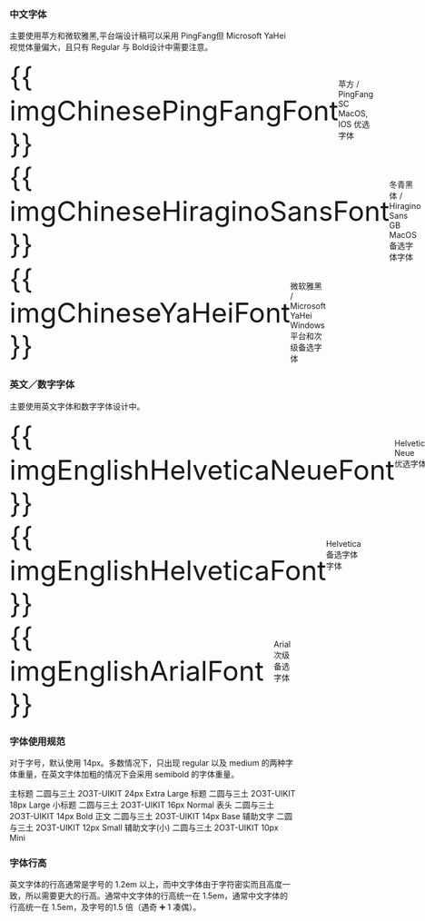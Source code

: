 

### 中文字体

主要使用苹方和微软雅黑,平台端设计稿可以采用 PingFang但 Microsoft YaHei 视觉体量偏大，且只有 Regular 与 Bold设计中需要注意。

<ot-row-group>
    <ot-card border round>
        <div slot="top" style="display: table-cell; height: 9em;">
            <div style="font-size: 48px;">{{ imgChinesePingFangFont }}</div>
        </div>
        <div slot="bottom" style="display: table-cell; height: 3em;">
            <div>苹方 / PingFang SC</div>
            <div>MacOS, IOS 优选字体</div>
        </div>
    </ot-card>
    <ot-card border round>
        <div slot="top" style="display: table-cell; height: 9em;">
            <div style="font-size: 48px;">{{ imgChineseHiraginoSansFont }}</div>
        </div>
        <div slot="bottom" style="display: table-cell; height: 3em;">
            <div>冬青黑体 / Hiragino Sans GB</div>
            <div>MacOS备选字体字体</div>
        </div>
    </ot-card>
    <ot-card border round>
        <div slot="top" style="display: table-cell; height: 9em;">
            <div style="font-size: 48px;">{{ imgChineseYaHeiFont }}</div>
        </div>
        <div slot="bottom" style="display: table-cell; height: 3em;">
            <div>微软雅黑 / Microsoft YaHei</div>
            <div>Windows平台和次级备选字体</div>
        </div>
    </ot-card>
</ot-row-group>

### 英文／数字字体

主要使用英文字体和数字字体设计中。

<ot-row-group>
    <ot-card border round>
        <div slot="top" style="display: table-cell; height: 9em;">
            <div style="font-size: 48px;">{{ imgEnglishHelveticaNeueFont }}</div>
        </div>
        <div slot="bottom" style="display: table-cell; height: 3em;">
            <div>Helvetica Neue</div>
            <div>优选字体</div>
        </div>
    </ot-card>
    <ot-card border round>
        <div slot="top" style="display: table-cell; height: 9em;">
            <div style="font-size: 48px;">{{ imgEnglishHelveticaFont }}</div>
        </div>
        <div slot="bottom" style="display: table-cell; height: 3em;">
            <div>Helvetica</div>
            <div>备选字体字体</div>
        </div>
    </ot-card>
    <ot-card border round>
        <div slot="top" style="display: table-cell; height: 9em;">
            <div style="font-size: 48px;">{{ imgEnglishArialFont }}</div>
        </div>
        <div slot="bottom" style="display: table-cell; height: 3em;">
            <div>Arial</div>
            <div>次级备选字体</div>
        </div>
    </ot-card>
</ot-row-group>

### 字体使用规范

对于字号，默认使用 14px。多数情况下，只出现 regular 以及 medium 的两种字体重量，在英文字体加粗的情况下会采用 semibold 的字体重量。

<ot-table-ui>
    <tbody>
        <tr style="font-size: 24px;">
            <td style="opacity: 0.45;">主标题</td>
            <td>二圆与三土</td>
            <!-- <td>Main Head</td> -->
            <td>2O3T-UIKIT</td>
            <td>24px Extra Large</td>
        </tr>
        <tr style="font-size: 18px;">
            <td style="opacity: 0.45;">标题</td>
            <td>二圆与三土</td>
            <!-- <td>Sub Head</td> -->
            <td>2O3T-UIKIT</td>
            <td>18px Large</td>
        </tr>
        <tr style="font-size: 16px;">
            <td style="opacity: 0.45;">小标题</td>
            <td>二圆与三土</td>
            <!-- <td>Head</td> -->
            <td>2O3T-UIKIT</td>
            <td>16px Normal</td>
        </tr>
        <tr style="font-size: 14px;">
            <td style="opacity: 0.45;">表头</td>
            <td>二圆与三土</td>
            <!-- <td>Table Head</td> -->
            <td>2O3T-UIKIT</td>
            <td>14px Bold</td>
        </tr>
        <tr style="font-size: 14px;">
            <td style="opacity: 0.45;">正文</td>
            <td>二圆与三土</td>
            <!-- <td>Text</td> -->
            <td>2O3T-UIKIT</td>
            <td>14px Base</td>
        </tr>
        <tr style="font-size: 12px;">
            <td style="opacity: 0.45;">辅助文字</td>
            <td>二圆与三土</td>
            <!-- <td>Small Text</td> -->
            <td>2O3T-UIKIT</td>
            <td>12px Small</td>
        </tr>
        <tr style="font-size: 10px;">
            <td style="opacity: 0.45;">辅助文字(小)</td>
            <td>二圆与三土</td>
            <!-- <td>Mini Text</td> -->
            <td>2O3T-UIKIT</td>
            <td>10px Mini</td>
        </tr>
    </tbody>
</ot-table-ui>

### 字体行高

英文字体的行高通常是字号的 1.2em 以上，而中文字体由于字符密实而且高度一致，所以需要更大的行高。通常中文字体的行高统一在 1.5em，通常中文字体的行高统一在 1.5em，及字号的1.5 倍（遇奇 ➕ 1 凑偶）。

<img :src="imgFontSizeAndLineHeight">
